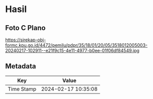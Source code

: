 # Hasil

## Foto C Plano

https://sirekap-obj-formc.kpu.go.id/4472/pemilu/pdpr/35/18/01/20/05/3518012005003-20240217-102911--e21f9c15-4e11-4977-b0ee-01f06df84549.jpg


## Metadata

| Key        | Value               |
| ---------- | ------------------- |
| Time Stamp | 2024-02-17 10:35:08 |



